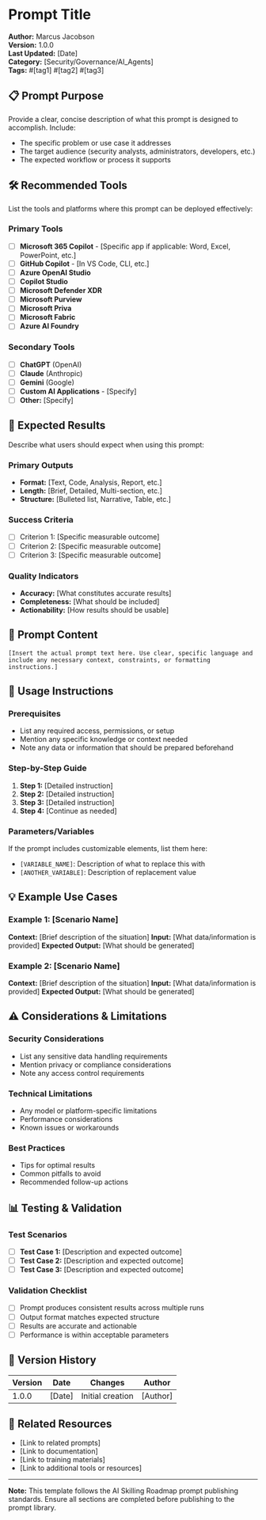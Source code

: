 # Prompt Title

**Author:** Marcus Jacobson  
**Version:** 1.0.0  
**Last Updated:** [Date]  
**Category:** [Security/Governance/AI_Agents]  
**Tags:** #[tag1] #[tag2] #[tag3]

## 📋 Prompt Purpose

Provide a clear, concise description of what this prompt is designed to accomplish. Include:

- The specific problem or use case it addresses
- The target audience (security analysts, administrators, developers, etc.)
- The expected workflow or process it supports

## 🛠️ Recommended Tools

List the tools and platforms where this prompt can be deployed effectively:

### Primary Tools

- [ ] **Microsoft 365 Copilot** - [Specific app if applicable: Word, Excel, PowerPoint, etc.]
- [ ] **GitHub Copilot** - [In VS Code, CLI, etc.]
- [ ] **Azure OpenAI Studio**
- [ ] **Copilot Studio**
- [ ] **Microsoft Defender XDR**
- [ ] **Microsoft Purview**
- [ ] **Microsoft Priva**
- [ ] **Microsoft Fabric**
- [ ] **Azure AI Foundry**

### Secondary Tools

- [ ] **ChatGPT** (OpenAI)
- [ ] **Claude** (Anthropic)
- [ ] **Gemini** (Google)
- [ ] **Custom AI Applications** - [Specify]
- [ ] **Other:** [Specify]

## 🎯 Expected Results

Describe what users should expect when using this prompt:

### Primary Outputs

- **Format:** [Text, Code, Analysis, Report, etc.]
- **Length:** [Brief, Detailed, Multi-section, etc.]
- **Structure:** [Bulleted list, Narrative, Table, etc.]

### Success Criteria

- [ ] Criterion 1: [Specific measurable outcome]
- [ ] Criterion 2: [Specific measurable outcome]
- [ ] Criterion 3: [Specific measurable outcome]

### Quality Indicators

- **Accuracy:** [What constitutes accurate results]
- **Completeness:** [What should be included]
- **Actionability:** [How results should be usable]

## 📝 Prompt Content

```text
[Insert the actual prompt text here. Use clear, specific language and include any necessary context, constraints, or formatting instructions.]
```

## 🔧 Usage Instructions

### Prerequisites

- List any required access, permissions, or setup
- Mention any specific knowledge or context needed
- Note any data or information that should be prepared beforehand

### Step-by-Step Guide

1. **Step 1:** [Detailed instruction]
2. **Step 2:** [Detailed instruction]
3. **Step 3:** [Detailed instruction]
4. **Step 4:** [Continue as needed]

### Parameters/Variables

If the prompt includes customizable elements, list them here:

- `[VARIABLE_NAME]`: Description of what to replace this with
- `[ANOTHER_VARIABLE]`: Description of replacement value

## 💡 Example Use Cases

### Example 1: [Scenario Name]

**Context:** [Brief description of the situation]
**Input:** [What data/information is provided]
**Expected Output:** [What should be generated]

### Example 2: [Scenario Name]

**Context:** [Brief description of the situation]
**Input:** [What data/information is provided]
**Expected Output:** [What should be generated]

## ⚠️ Considerations & Limitations

### Security Considerations

- List any sensitive data handling requirements
- Mention privacy or compliance considerations
- Note any access control requirements

### Technical Limitations

- Any model or platform-specific limitations
- Performance considerations
- Known issues or workarounds

### Best Practices

- Tips for optimal results
- Common pitfalls to avoid
- Recommended follow-up actions

## 📊 Testing & Validation

### Test Scenarios

- [ ] **Test Case 1:** [Description and expected outcome]
- [ ] **Test Case 2:** [Description and expected outcome]
- [ ] **Test Case 3:** [Description and expected outcome]

### Validation Checklist

- [ ] Prompt produces consistent results across multiple runs
- [ ] Output format matches expected structure
- [ ] Results are accurate and actionable
- [ ] Performance is within acceptable parameters

## 🔄 Version History

| Version | Date | Changes | Author |
|---------|------|---------|--------|
| 1.0.0 | [Date] | Initial creation | [Author] |

## 🔗 Related Resources

- [Link to related prompts]
- [Link to documentation]
- [Link to training materials]
- [Link to additional tools or resources]

---

**Note:** This template follows the AI Skilling Roadmap prompt publishing standards. Ensure all sections are completed before publishing to the prompt library.
